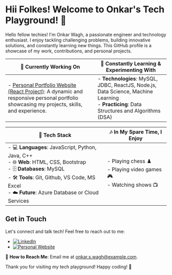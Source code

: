 # Hii Folkes! Welcome to Onkar's Tech Playground! 👋

Hello fellow techies! I'm Onkar Wagh, a passionate engineer and technology enthusiast. I enjoy tackling challenging problems, building innovative solutions, and constantly learning new things. This GitHub profile is a showcase of my work, contributions, and personal projects.

| 🔭 **Currently Working On** | 🌱 **Constantly Learning & Experimenting With** |
|----------------------------|-----------------------------------------------|
| - [Personal Portfolio Website (React Project)](https://github.com/onkarrw/portfolio): A dynamic and responsive personal portfolio showcasing my projects, skills, and experience. | - **Technologies**: MySQL, JDBC, ReactJS, Node.js, Data Science, Machine Learning<br>- **Practicing**: Data Structures and Algorithms (DSA) |

| 🚀 Tech Stack                | 🎶 **In My Spare Time**, I Enjoy                |
|------------------------------|-----------------------------------------------|
| - 💻 **Languages**: JavaScript, Python, Java, C++<br>- 🌐 **Web**: HTML, CSS, Bootstrap<br>- 🗄️ **Databases**: MySQL<br>- 🛠️ **Tools**: Git, Github, VS Code, MS Excel<br>- ☁️ **Future**: Azure Database or Cloud Services | - Playing chess ♟️<br>- Playing video games 🎮<br>- Watching shows 📺 |

## Get in Touch

Let's connect and talk tech! Feel free to reach out to me:

- [![LinkedIn](https://img.shields.io/badge/LinkedIn-Connect-blue)](https://www.linkedin.com/in/onkar-wagh-632ab821a/)
- [![Personal Website](https://img.shields.io/badge/Personal%20Website-Visit-red)](https://onkarrw.github.io/cd-onkar/)

📧 **How to Reach Me**: Email me at onkar.s.wagh@example.com.

Thank you for visiting my tech playground! Happy coding! 🚀

